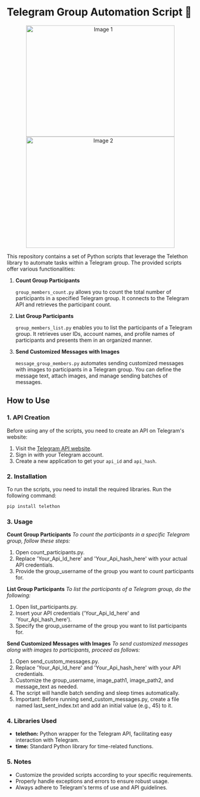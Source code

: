 # Telegram Group Automation Script 📲

<div align="center">
  <img src="image1.jpg" alt="Image 1" width="400" height="300"/>
  <img src="image2.jpg" alt="Image 2" width="400" height="300"/>
</div>

This repository contains a set of Python scripts that leverage the Telethon library to automate tasks within a Telegram group. The provided scripts offer various functionalities:

1. **Count Group Participants**

   `group_members_count.py` allows you to count the total number of participants in a specified Telegram group. It connects to the Telegram API and retrieves the participant count.

2. **List Group Participants**

   `group_members_list.py` enables you to list the participants of a Telegram group. It retrieves user IDs, account names, and profile names of participants and presents them in an organized manner.

3. **Send Customized Messages with Images**

   `message_group_members.py` automates sending customized messages with images to participants in a Telegram group. You can define the message text, attach images, and manage sending batches of messages.

## How to Use

### 1. API Creation

Before using any of the scripts, you need to create an API on Telegram's website:
1. Visit the [Telegram API website](https://my.telegram.org/auth?to=apps).
2. Sign in with your Telegram account.
3. Create a new application to get your `api_id` and `api_hash`.

### 2. Installation
To run the scripts, you need to install the required libraries. Run the following command:

```bash
pip install telethon
```
### 3. Usage
**Count Group Participants**
*To count the participants in a specific Telegram group, follow these steps:*
1. Open count_participants.py.
2. Replace 'Your_Api_Id_here' and 'Your_Api_hash_here' with your actual API credentials.
3. Provide the group_username of the group you want to count participants for.

**List Group Participants**
*To list the participants of a Telegram group, do the following:*
1. Open list_participants.py.
2. Insert your API credentials ('Your_Api_Id_here' and 'Your_Api_hash_here').
3. Specify the group_username of the group you want to list participants for.

**Send Customized Messages with Images**
*To send customized messages along with images to participants, proceed as follows:*
1. Open send_custom_messages.py.
2. Replace 'Your_Api_Id_here' and 'Your_Api_hash_here' with your API credentials.
3. Customize the group_username, image_path1, image_path2, and message_text as needed.
4. The script will handle batch sending and sleep times automatically.
5. Important: Before running send_custom_messages.py, create a file named last_sent_index.txt and add an initial value (e.g., 45) to it.

### 4. Libraries Used
* **telethon:** Python wrapper for the Telegram API, facilitating easy interaction with Telegram.
* **time:** Standard Python library for time-related functions.

### 5. Notes
* Customize the provided scripts according to your specific requirements.
* Properly handle exceptions and errors to ensure robust usage.
* Always adhere to Telegram's terms of use and API guidelines.
